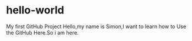 # hello-world
My first GitHub Project
Hello,my name is Simon,I want to learn how to Use the GitHub Here.So i am here.
